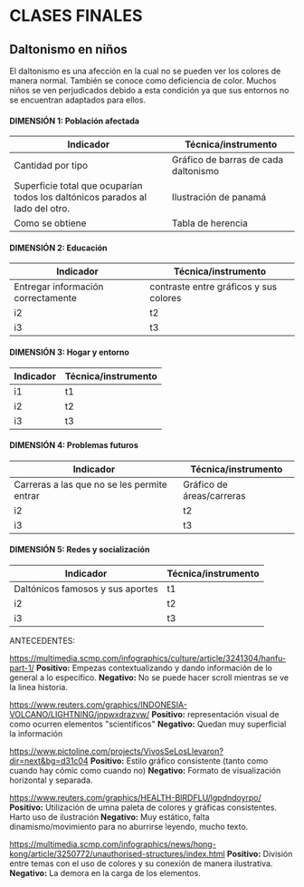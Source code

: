 # CLASES FINALES
## Daltonismo en niños
El daltonismo es una afección en la cual no se pueden ver los colores de manera normal. También se conoce como deficiencia de color. Muchos niños se ven perjudicados debido a esta condición ya que sus entornos no se encuentran adaptados para ellos.

#### DIMENSIÓN 1: Población afectada
| Indicador                                                                     | Técnica/instrumento                   |
|-------------------------------------------------------------------------------|---------------------------------------|
| Cantidad por tipo                                                             | Gráfico de barras de cada daltonismo  |
| Superficie total que ocuparían todos los daltónicos parados al lado del otro. | Ilustración de panamá                 |
| Como se obtiene                                                               | Tabla de herencia                     |

#### DIMENSIÓN 2: Educación
| Indicador | Técnica/instrumento  |
|-----------|----------------------|
| Entregar información correctamente        | contraste entre gráficos y sus colores                   |
| i2        | t2                   |
| i3        | t3                   |

#### DIMENSIÓN 3: Hogar y entorno
| Indicador | Técnica/instrumento  |
|-----------|----------------------|
| i1        | t1                   |
| i2        | t2                   |
| i3        | t3                   |

#### DIMENSIÓN 4: Problemas futuros
| Indicador | Técnica/instrumento  |
|-----------|----------------------|
| Carreras a las que no se les permite entrar        | Gráfico de áreas/carreras                   |
| i2        | t2                   |
| i3        | t3                   |

#### DIMENSIÓN 5: Redes y socialización
| Indicador | Técnica/instrumento  |
|-----------|----------------------|
| Daltónicos famosos y sus aportes        | t1                   |
| i2        | t2                   |
| i3        | t3                   |

ANTECEDENTES:

https://multimedia.scmp.com/infographics/culture/article/3241304/hanfu-part-1/
**Positivo:** Empezas contextualizando y dando información de lo general a lo específico.
**Negativo:** No se puede hacer scroll mientras se ve la linea historia.

https://www.reuters.com/graphics/INDONESIA-VOLCANO/LIGHTNING/jnpwxdrazvw/
**Positivo:** representación visual de como ocurren elementos "scientificos"
**Negativo:** Quedan muy superficial la información

https://www.pictoline.com/projects/VivosSeLosLlevaron?dir=next&bg=d31c04
**Positivo:** Estilo gráfico consistente (tanto como cuando hay cómic como cuando no)
**Negativo:** Formato de visualización horizontal y separada.

https://www.reuters.com/graphics/HEALTH-BIRDFLU/lgpdndoyrpo/
**Positivo:** Utilización de umna paleta de colores y gráficas consistentes. Harto uso de ilustración
**Negativo:** Muy estático, falta dinamismo/movimiento para no aburrirse leyendo, mucho texto.

https://multimedia.scmp.com/infographics/news/hong-kong/article/3250772/unauthorised-structures/index.html
**Positivo:** División entre temas con el uso de colores y su conexión de manera ilustrativa.
**Negativo:** La demora en la carga de los elementos.
